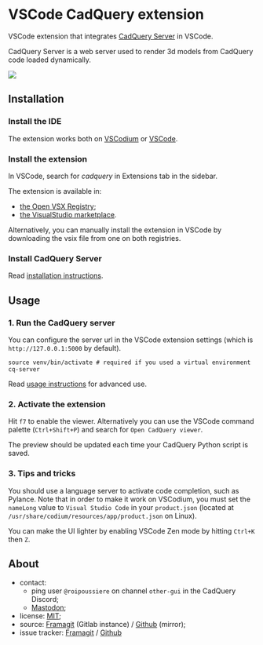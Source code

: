 # VSCode CadQuery extension

VSCode extension that integrates [CadQuery Server](https://github.com/roipoussiere/cadquery-server) in VSCode.

CadQuery Server is a web server used to render 3d models from CadQuery code loaded dynamically.

![](images/screenshot.png)

## Installation

### Install the IDE

The extension works both on [VSCodium](https://vscodium.com/) or [VSCode](https://code.visualstudio.com/).

### Install the extension

In VSCode, search for *cadquery* in Extensions tab in the sidebar.

The extension is available in:
- [the Open VSX Registry](https://open-vsx.org/extension/roipoussiere/cadquery);
- [the VisualStudio marketplace](https://marketplace.visualstudio.com/items?itemName=roipoussiere.cadquery).

Alternatively, you can manually install the extension in VSCode by downloading the vsix file from one on both registries.

### Install CadQuery Server

Read [installation instructions](https://github.com/roipoussiere/cadquery-server#installation).

## Usage

### 1. Run the CadQuery server

You can configure the server url in the VSCode extension settings (which is `http://127.0.0.1:5000` by default).

    source venv/bin/activate # required if you used a virtual environment
    cq-server

Read [usage instructions](https://github.com/roipoussiere/cadquery-server#usage) for advanced use.

### 2. Activate the extension

Hit `f7` to enable the viewer. Alternatively you can use the VSCode command palette (`Ctrl+Shift+P`) and search for `Open CadQuery viewer`.

The preview should be updated each time your CadQuery Python script is saved.

### 3. Tips and tricks

You should use a language server to activate code completion, such as Pylance. Note that in order to make it work on VSCodium, you must set the `nameLong` value to `Visual Studio Code` in your `product.json` (located at `/usr/share/codium/resources/app/product.json` on Linux).

You can make the UI lighter by enabling VSCode Zen mode by hitting `Ctrl+K` then `Z`.

## About

- contact:
    - ping user `@roipoussiere` on channel `other-gui` in the CadQuery Discord;
    - [Mastodon](https://mastodon.tetaneutral.net/@roipoussiere);
- license: [MIT](./LICENSE);
- source: [Framagit](https://framagit.org/roipoussiere/cadquery-vscode) (Gitlab instance) / [Github](https://github.com/roipoussiere/cadquery-vscode) (mirror);
- issue tracker: [Framagit](https://framagit.org/roipoussiere/cadquery-vscode/-/issues) / [Github](https://github.com/roipoussiere/cadquery-vscode/issues)
